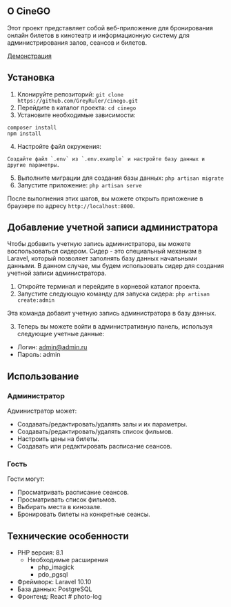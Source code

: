 ## О CineGO

Этот проект представляет собой веб-приложение для бронирования онлайн билетов в кинотеатр и информационную систему для администрирования залов, сеансов и билетов.

[Демонстрация](https://cinego.onrender.com)

## Установка

1. Клонируйте репозиторий: `git clone https://github.com/GreyRuler/cinego.git`
2. Перейдите в каталог проекта: `cd cinego`
3. Установите необходимые зависимости:
```
composer install
npm install
```
4. Настройте файл окружения:

```
Создайте файл `.env` из `.env.example` и настройте базу данных и другие параметры.
```
5. Выполните миграции для создания базы данных: `php artisan migrate`
6. Запустите приложение: `php artisan serve`

После выполнения этих шагов, вы можете открыть приложение в браузере по адресу `http://localhost:8000`.

## Добавление учетной записи администратора

Чтобы добавить учетную запись администратора, вы можете воспользоваться сидером. Сидер - это специальный механизм в Laravel, который позволяет заполнять базу данных начальными данными. В данном случае, мы будем использовать сидер для создания учетной записи администратора.

1. Откройте терминал и перейдите в корневой каталог проекта.
2. Запустите следующую команду для запуска сидера: `php artisan create:admin`

Эта команда добавит учетную запись администратора в базу данных.

3. Теперь вы можете войти в административную панель, используя следующие учетные данные:
- Логин: admin@admin.ru
- Пароль: admin

## Использование

### Администратор

Администратор может:
- Создавать/редактировать/удалять залы и их параметры.
- Создавать/редактировать/удалять список фильмов.
- Настроить цены на билеты.
- Создавать или редактировать расписание сеансов.

### Гость

Гости могут:
- Просматривать расписание сеансов.
- Просматривать список фильмов.
- Выбирать места в кинозале.
- Бронировать билеты на конкретные сеансы.

## Технические особенности

- PHP версия: 8.1
  - Необходимые расширения
    - php_imagick
    - pdo_pgsql
- Фреймворк: Laravel 10.10
- База данных: PostgreSQL
- Фронтенд: React
#   p h o t o - l o g  
 